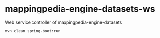 # mappingpedia-engine-datasets-ws
Web service controller of mappingpedia-engine-datasets

```mvn clean spring-boot:run```
